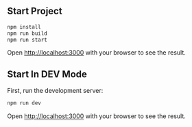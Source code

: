 ## Start Project

```bash
npm install
npm run build
npm run start
```

Open [http://localhost:3000](http://localhost:3000) with your browser to see the result.

## Start In DEV Mode

First, run the development server:

```bash
npm run dev
```

Open [http://localhost:3000](http://localhost:3000) with your browser to see the result.
